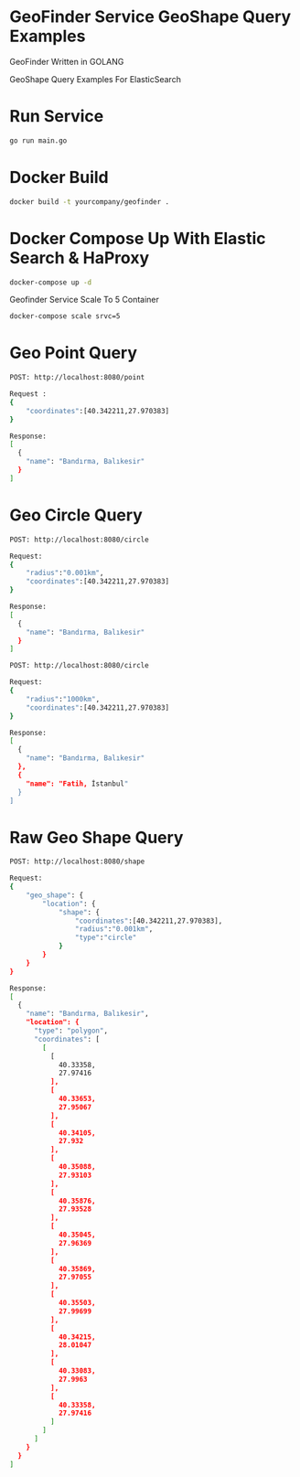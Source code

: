 # GeoFinder Service GeoShape Query Examples

GeoFinder Written in GOLANG

GeoShape Query Examples For ElasticSearch

# Run Service
```sh
go run main.go
```

# Docker Build
```sh
docker build -t yourcompany/geofinder .
```

# Docker Compose Up With Elastic Search & HaProxy
```sh
docker-compose up -d
```

Geofinder Service Scale To 5 Container
```sh
docker-compose scale srvc=5
```

# Geo Point Query
```sh
POST: http://localhost:8080/point

Request :
{
	"coordinates":[40.342211,27.970383]
}

Response:
[
  {
    "name": "Bandırma, Balıkesir"
  }
]
```

# Geo Circle Query
```sh
POST: http://localhost:8080/circle

Request:
{
	"radius":"0.001km",
	"coordinates":[40.342211,27.970383]
}

Response:
[
  {
    "name": "Bandırma, Balıkesir"
  }
]
```

```sh
POST: http://localhost:8080/circle

Request:
{
	"radius":"1000km",
	"coordinates":[40.342211,27.970383]
}

Response:
[
  {
    "name": "Bandırma, Balıkesir"
  },
  {
    "name": "Fatih, İstanbul"
  }
]
```

# Raw Geo Shape Query
```sh
POST: http://localhost:8080/shape

Request:
{
	"geo_shape": {
		"location": {
			"shape": {
				"coordinates":[40.342211,27.970383],
				"radius":"0.001km",
				"type":"circle"
			}
		}
	}
}

Response:
[
  {
    "name": "Bandırma, Balıkesir",
    "location": {
      "type": "polygon",
      "coordinates": [
        [
          [
            40.33358,
            27.97416
          ],
          [
            40.33653,
            27.95067
          ],
          [
            40.34105,
            27.932
          ],
          [
            40.35088,
            27.93103
          ],
          [
            40.35876,
            27.93528
          ],
          [
            40.35045,
            27.96369
          ],
          [
            40.35869,
            27.97055
          ],
          [
            40.35503,
            27.99699
          ],
          [
            40.34215,
            28.01047
          ],
          [
            40.33083,
            27.9963
          ],
          [
            40.33358,
            27.97416
          ]
        ]
      ]
    }
  }
]
```